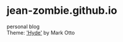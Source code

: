 # jean-zombie.github.io
personal blog  
Theme: ['Hyde'](https://github.com/poole/hyde) by Mark Otto
